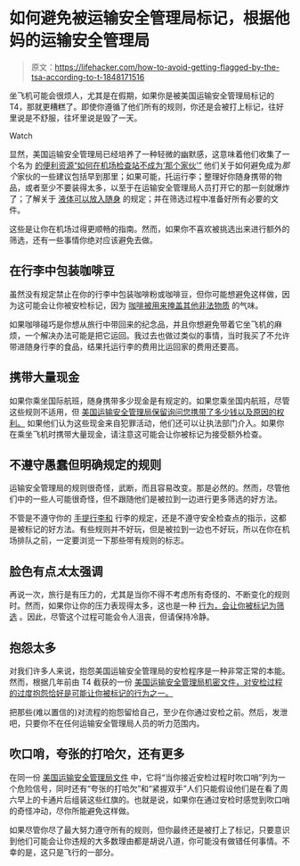 # 如何避免被运输安全管理局标记，根据他妈的运输安全管理局

> 原文：<https://lifehacker.com/how-to-avoid-getting-flagged-by-the-tsa-according-to-t-1848171516>

坐飞机可能会很烦人，尤其是在假期，如果你是被美国运输安全管理局标记的 T4，那就更糟糕了。即使你遵循了他们所有的规则，你还是会被打上标记，往好里说是不舒服，往坏里说是毁了一天。

Watch

显然，美国运输安全管理局已经培养了一种轻微的幽默感，这意味着他们收集了一个名为 [的便利资源“如何在机场检查站不成为‘那个家伙’”](https://www.tsa.gov/travel/travel-tips/how-not-be-%E2%80%9C-guy%E2%80%9D-airport-checkpoint) 他们关于如何避免成为*那个*家伙的一些建议包括早到那里；如果可能，托运行李；整理好你随身携带的物品，或者至少不要装得太多，以至于在运输安全管理局人员打开它的那一刻就爆炸了；了解关于 [液体可以放入随身](https://www.tsa.gov/travel/security-screening/liquids-rule) 的规定；并在筛选过程中准备好所有必要的文件。

这些是让你在机场过得更顺畅的指南。然而，如果你不喜欢被挑选出来进行额外的筛选，还有一些事情你绝对应该避免去做。

## **在行李中包装咖啡豆**

虽然没有规定禁止在你的行李中包装咖啡粉或咖啡豆，但你可能想避免这样做，因为这可能会让你被安检标记，因为 [咖啡被用来掩盖其他非法物质](https://www.rd.com/list/tsa-security/) 的气味。

如果咖啡碰巧是你想从旅行中带回来的纪念品，并且你想避免带着它坐飞机的麻烦，一个解决办法可能是把它运回。我过去也做过类似的事情，当时我买了不允许带进随身行李的食品，结果托运行李的费用比运回家的费用还要高。

## **携带大量现金**

如果你乘坐国际航班，随身携带多少现金是有规定的。如果您乘坐国内航班，尽管这些规则不适用，但 [美国运输安全管理局保留询问您携带了多少钱以及原因的权利。](https://yourmileagemayvary.net/2021/05/13/6-things-that-can-get-your-luggage-flagged-by-tsa/) 如果他们认为这些现金来自犯罪活动，他们还可以让执法部门介入。如果你在乘坐飞机时携带大量现金，请注意这可能会让你被标记为接受额外检查。

## **不遵守愚蠢但明确规定的规则**

运输安全管理局的规则很奇怪，武断，而且容易改变。那是必然的。然而，尽管他们中的一些人可能很奇怪，但不跟随他们是被拉到一边进行更多筛选的好方法。

不管是不遵守你的 [手提行李和](https://www.tsa.gov/travel/security-screening/whatcanibring/all) 行李的规定，还是不遵守安全检查点的指示，这都是被标记的好方法。有些规则并不好玩，但是被拉到一边也不好玩，所以在你在机场排队之前，一定要浏览一下那些带有规则的标志。

## **脸色有点*太*太强调**

再说一次，旅行是有压力的，尤其是当你不得不考虑所有奇怪的、不断变化的规则时。然而，如果你让你的压力表现得太多，这也是一种 [行为，会让你被标记为筛选](https://www.rd.com/list/tsa-security/) 。因此，尽管这个过程可能会令人沮丧，但请保持冷静。

## **抱怨太多**

对我们许多人来说，抱怨美国运输安全管理局的安检程序是一种非常正常的本能。然而，根据几年前由 T4 截获的一份 [美国运输安全管理局机密文件，对安检过程的过度抱怨恰好是可能让你被标记的行为之一。](https://theintercept.com/2015/03/27/revealed-tsas-closely-held-behavior-checklist-spot-terrorists/)

把那些(难以置信的)对流程的抱怨留给自己，至少在你通过安检之前。然后，发泄吧，只要你不在任何运输安全管理局人员的听力范围内。

## **吹口哨，夸张的打哈欠，还有更多**

在同一份 [美国运输安全管理局文件](https://theintercept.com/2015/03/27/revealed-tsas-closely-held-behavior-checklist-spot-terrorists/) 中，它将“当你接近安检过程时吹口哨”列为一个危险信号，同时还有“夸张的打哈欠”和“紧握双手”人们只能假设他们是在看了周六早上的卡通片后组装这些红旗的。也就是说，如果你在通过安检时感觉到吹口哨的奇怪冲动，尽你所能避免这样做。

如果尽管你尽了最大努力遵守所有的规则，但你最终还是被打上了标记，只要意识到他们可能会让你违规的大多数理由都是胡说八道，你可能没有做错任何事情。不幸的是，这只是飞行的一部分。